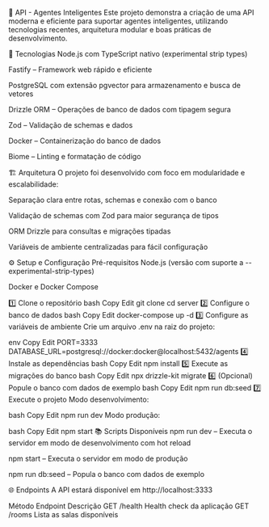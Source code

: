 🤖 API - Agentes Inteligentes
Este projeto demonstra a criação de uma API moderna e eficiente para suportar agentes inteligentes, utilizando tecnologias recentes, arquitetura modular e boas práticas de desenvolvimento.

🚀 Tecnologias
Node.js com TypeScript nativo (experimental strip types)

Fastify – Framework web rápido e eficiente

PostgreSQL com extensão pgvector para armazenamento e busca de vetores

Drizzle ORM – Operações de banco de dados com tipagem segura

Zod – Validação de schemas e dados

Docker – Containerização do banco de dados

Biome – Linting e formatação de código

🏗️ Arquitetura
O projeto foi desenvolvido com foco em modularidade e escalabilidade:

Separação clara entre rotas, schemas e conexão com o banco

Validação de schemas com Zod para maior segurança de tipos

ORM Drizzle para consultas e migrações tipadas

Variáveis de ambiente centralizadas para fácil configuração

⚙️ Setup e Configuração
Pré-requisitos
Node.js (versão com suporte a --experimental-strip-types)

Docker e Docker Compose

1️⃣ Clone o repositório
bash
Copy
Edit
git clone <url-do-repositorio>
cd server
2️⃣ Configure o banco de dados
bash
Copy
Edit
docker-compose up -d
3️⃣ Configure as variáveis de ambiente
Crie um arquivo .env na raiz do projeto:

env
Copy
Edit
PORT=3333
DATABASE_URL=postgresql://docker:docker@localhost:5432/agents
4️⃣ Instale as dependências
bash
Copy
Edit
npm install
5️⃣ Execute as migrações do banco
bash
Copy
Edit
npx drizzle-kit migrate
6️⃣ (Opcional) Popule o banco com dados de exemplo
bash
Copy
Edit
npm run db:seed
7️⃣ Execute o projeto
Modo desenvolvimento:

bash
Copy
Edit
npm run dev
Modo produção:

bash
Copy
Edit
npm start
📚 Scripts Disponíveis
npm run dev – Executa o servidor em modo de desenvolvimento com hot reload

npm start – Executa o servidor em modo de produção

npm run db:seed – Popula o banco com dados de exemplo

🌐 Endpoints
A API estará disponível em http://localhost:3333

Método Endpoint Descrição
GET /health Health check da aplicação
GET /rooms Lista as salas disponíveis
